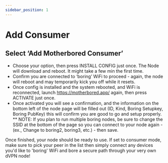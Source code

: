 ```yaml
---
sidebar_position: 1
---
```


# Add Consumer

## Select ‘Add Motherbored Consumer’ 
   -  Choose your option, then press INSTALL CONFIG just once. The Node will download and reboot. It might take a few min the first time.
 - Confirm you are connected to ‘boring’ WiFi to proceed - again, the node will reboot and may temporarily kick you off while it resets.
- Once config is installed and the system rebooted, and WiFi is reconnected, launch https://motherbored.app/ again, then press ACTIVATE just once.
-  Once activated you will see a confirmation, and the information on the bottom left of the node page will be filled out (ID, Kind, Boring Setupkey, Boring PubKey) this will confirm you are good to go and setup properly.
** NOTE: If you plan to run multiple boring nodes, be sure to change the SSID at the bottom of the page so you can connect to your node again - (ex., Change to boring2, boring3, etc.) - then save. 

Once finished, your node should be ready to use. If set to consumer mode, make sure to pick your peer in the list then simply connect any devices you'd like to 'boring' WiFi and bore a secure path through your very own dVPN node!
